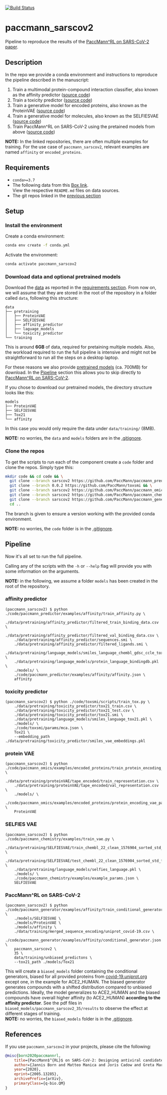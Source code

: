 [![Build Status](https://travis-ci.com/PaccMann/paccmann_sarscov2.svg?token=2MtToGFVpNnBsn4qEgU7&branch=master)](https://travis-ci.com/PaccMann/paccmann_sarscov2)
# paccmann_sarscov2

Pipeline to reproduce the results of the [PaccMann^RL on SARS-CoV-2 paper](https://arxiv.org/abs/2005.13285).

## Description

In the repo we provide a conda environment and instructions to reproduce the pipeline described in the manuscript:

1. Train a multimodal protein-compound interaction classifier, also known as the affinity predictor ([source code](https://github.com/PaccMann/paccmann_predictor))
2. Train a toxicity predictor ([source code](https://github.com/PaccMann/toxsmi))
3. Train a generative model for encoded proteins, also known as the ProteinVAE ([source code](https://github.com/PaccMann/paccmann_omics))
4. Train a generative model for molecules, also known as the SELFIESVAE ([source code](https://github.com/PaccMann/paccmann_chemistry))
5. Train PaccMann^RL on SARS-CoV-2 using the pretained models from above ([source code](https://github.com/PaccMann/paccmann_generator))


**NOTE:** In the linked repositories, there are often multiple examples for training. For the use case of `paccmann_sarscov2`, relevant examples are named `affinity` or `encoded_proteins`.

## Requirements

- `conda>=3.7`
- The following data from this [Box link](https://ibm.ent.box.com/v/paccmann-sarscov2-data).  
  View the respective `README.md` files on data sources.  
- The git repos linked in the [previous section](#description)

<!-- **NOTE:** please refer to the [README.md](https://ibm.ent.box.com/v/paccmann-pytoda-data/file/548614344106) and to the manuscript for details on the datasets used and the preprocessing applied. -->

## Setup

### Install the environment

Create a conda environment:

```sh
conda env create -f conda.yml
```

Activate the environment:

```sh
conda activate paccmann_sarscov2
```

### Download data and optional pretrained models

Download the [data](https://ibm.ent.box.com/v/paccmann-sarscov2-data) as reported in the [requirements section](#requirements).
From now on, we will assume that they are stored in the root of the repository in a folder called `data`, following this structure:

```console
data
├── pretraining
│   ├── ProteinVAE
│   ├── SELFIESVAE
│   ├── affinity_predictor
│   ├── laguage_models
│   └── toxicity_predictor
└── training
```
This is around **6GB** of data, required for pretaining multiple models.
Also, the workload required to run the full pipeline is intensive and might not be straightforward to run all the steps on a desktop laptop.

For these reasons we also provide [pretrained models](https://ibm.ent.box.com/v/paccmann-sarscov2-models) (ca. 700MB) for download. In the [Pipeline](#pipeline) section this allows you to skip directly to [PaccMann^RL on SARS-CoV-2](#paccmannrl-on-sars-cov-2).

If you chose to download our pretrained models, the directory structure looks like this:

```console
models
├── ProteinVAE
├── SELFIESVAE
├── Tox21
└── affinity
```

In this case you would only require the data under `data/training/` (8MB).

**NOTE:** no worries, the `data` and `models` folders are in the [.gitignore](./.gitignore).

### Clone the repos

To get the scripts to run each of the component create a `code` folder and clone the repos. Simply type this:

```sh
mkdir code && cd code && \
  git clone --branch sarscov2 https://github.com/PaccMann/paccmann_predictor && \ 
  git clone --branch 0.0.2 https://github.com/PaccMann/toxsmi && \
  git clone --branch sarscov2 https://github.com/PaccMann/paccmann_omics && \ 
  git clone --branch sarscov2 https://github.com/PaccMann/paccmann_chemistry && \ 
  git clone --branch sarscov2 https://github.com/PaccMann/paccmann_generator && \
  cd ..
```
The branch is given to ensure a version working with the provided conda environment.

**NOTE:** no worries, the `code` folder is in the [.gitignore](./.gitignore).

## Pipeline

Now it's all set to run the full pipeline.

Calling any of the scripts with the `-h` or `--help` flag will provide you with some information on the arguments.

**NOTE:** in the following, we assume a folder `models` has been created in the root of the repository.  

### affinity predictor
```console
(paccmann_sarscov2) $ python ./code/paccmann_predictor/examples/affinity/train_affinity.py \
    ./data/pretraining/affinity_predictor/filtered_train_binding_data.csv \
    ./data/pretraining/affinity_predictor/filtered_val_binding_data.csv \
    ./data/pretraining/affinity_predictor/sequences.smi \
    ./data/pretraining/affinity_predictor/filtered_ligands.smi \
    ./data/pretraining/language_models/smiles_language_chembl_gdsc_ccle_tox21_zinc_organdb_bindingdb.pkl \
    ./data/pretraining/language_models/protein_language_bindingdb.pkl \
    ./models/ \
    ./code/paccmann_predictor/examples/affinity/affinity.json \
    affinity
```

### toxicity predictor
```console
(paccmann_sarscov2) $ python ./code/toxsmi/scripts/train_tox.py \
    ./data/pretraining/toxicity_predictor/tox21_train.csv \
    ./data/pretraining/toxicity_predictor/tox21_test.csv \
    ./data/pretraining/toxicity_predictor/tox21.smi \
    ./data/pretraining/language_models/smiles_language_tox21.pkl \
    ./models/ \
    ./code/toxsmi/params/mca.json \
    Tox21 \
    --embedding_path ./data/pretraining/toxicity_predictor/smiles_vae_embeddings.pkl
```

### protein VAE
``` console
(paccmann_sarscov2) $ python ./code/paccmann_omics/examples/encoded_proteins/train_protein_encoding_vae.py \
    ./data/pretraining/proteinVAE/tape_encoded/train_representation.csv \
    ./data/pretraining/proteinVAE/tape_encoded/val_representation.csv \
    ./models/ \
    ./code/paccmann_omics/examples/encoded_proteins/protein_encoding_vae_params.json \
    ProteinVAE
```

### SELFIES VAE
``` console
(paccmann_sarscov2) $ python ./code/paccmann_chemistry/examples/train_vae.py \
    ./data/pretraining/SELFIESVAE/train_chembl_22_clean_1576904_sorted_std_final.smi \
    ./data/pretraining/SELFIESVAE/test_chembl_22_clean_1576904_sorted_std_final.smi \
    ./data/pretraining/language_models/selfies_language.pkl \
    ./models/ \
    ./code/paccmann_chemistry/examples/example_params.json \
    SELFIESVAE
```

### PaccMann^RL on SARS-CoV-2
``` console
(paccmann_sarscov2) $ python ./code/paccmann_generator/examples/affinity/train_conditional_generator.py \
    ./models/SELFIESVAE \
    ./models/ProteinVAE \
    ./models/affinity \
    ./data/training/merged_sequence_encoding/uniprot_covid-19.csv \
    ./code/paccmann_generator/examples/affinity/conditional_generator.json \
    paccmann_sarscov2 \
    35 \
    data/training/unbiased_predictons \
    --tox21_path ./models/Tox21
```

This will create a `biased_models` folder containing the conditional generators, biased for all provided proteins from [covid-19.uniprot.org](https://covid-19.uniprot.org/) except one, in the example for ACE2_HUMAN. The biased generator generates compounds with a shifted distribution compared to unbiased predictions. Ideally, the model generalizes to ACE2_HUMAN and the biased compounds have overall higher affinity (to ACE2_HUMAN) **according to the affinity predictor**. See the pdf files in `biased_models/paccmann_sarscov2_35/results` to observe the effect at different stages of training.  
**NOTE:** no worries, the `biased_models` folder is in the [.gitignore](./.gitignore).

## References

If you use `paccmann_sarscov2` in your projects, please cite the following:

```bib
@misc{born2020paccmannrl,
    title={PaccMann$^{RL}$ on SARS-CoV-2: Designing antiviral candidates with conditional generative models},
    author={Jannis Born and Matteo Manica and Joris Cadow and Greta Markert and Nil Adell Mill and Modestas Filipavicius and María Rodríguez Martínez},
    year={2020},
    eprint={2005.13285},
    archivePrefix={arXiv},
    primaryClass={q-bio.QM}
}
```
